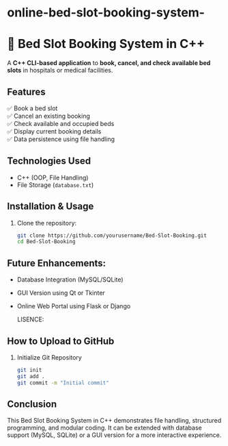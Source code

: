 # online-bed-slot-booking-system-
# 🏥 Bed Slot Booking System in C++

A **C++ CLI-based application** to **book, cancel, and check available bed slots** in hospitals or medical facilities.

## Features
✅ Book a bed slot  
✅ Cancel an existing booking  
✅ Check available and occupied beds  
✅ Display current booking details  
✅ Data persistence using file handling  

## Technologies Used
- C++ (OOP, File Handling)
- File Storage (`database.txt`)

## Installation & Usage
1. Clone the repository:
   ```bash
   git clone https://github.com/yourusername/Bed-Slot-Booking.git
   cd Bed-Slot-Booking
## Future Enhancements:
- Database Integration (MySQL/SQLite)
- GUI Version using Qt or Tkinter
- Online Web Portal using Flask or Django

  LISENCE:
  

## How to Upload to GitHub
1. Initialize Git Repository
   ```bash
   git init
   git add .
   git commit -m "Initial commit"

  ## Conclusion
This Bed Slot Booking System in C++ demonstrates file handling, structured programming, and modular coding. It can be extended with database support (MySQL, SQLite) or a GUI version for a more interactive experience.
